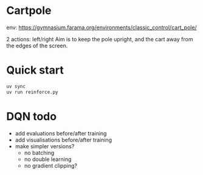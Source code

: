 # Cartpole

env: https://gymnasium.farama.org/environments/classic_control/cart_pole/

2 actions: left/right
Aim is to keep the pole upright, and the cart away from the edges of the screen.

# Quick start
```sh
uv sync
uv run reinforce.py
```

# DQN todo
- add evaluations before/after training
- add visualisations before/after training
- make simpler versions?
    - no batching
    - no double learning
    - no gradient clipping?
